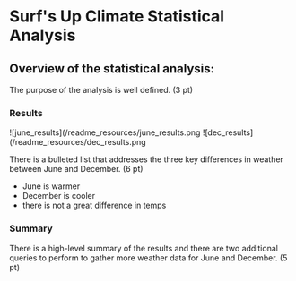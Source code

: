# Surf's Up Climate Statistical Analysis


## Overview of the statistical analysis:

The purpose of the analysis is well defined. (3 pt)


### Results

![june_results](/readme_resources/june_results.png
![dec_results](/readme_resources/dec_results.png

There is a bulleted list that addresses the three key differences in weather between June and December. (6 pt)
* June is warmer
* December is cooler
* there is not a great difference in temps


### Summary

There is a high-level summary of the results and there are two additional queries to perform to gather more weather data for June and December. (5 pt)
